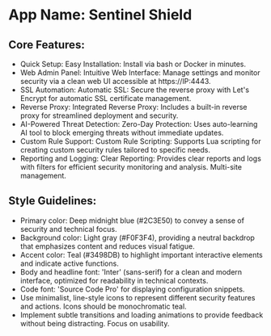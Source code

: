 # **App Name**: Sentinel Shield

## Core Features:

- Quick Setup: Easy Installation: Install via bash or Docker in minutes.
- Web Admin Panel: Intuitive Web Interface: Manage settings and monitor security via a clean web UI accessible at https://IP:4443.
- SSL Automation: Automatic SSL: Secure the reverse proxy with Let's Encrypt for automatic SSL certificate management.
- Reverse Proxy: Integrated Reverse Proxy: Includes a built-in reverse proxy for streamlined deployment and security.
- AI-Powered Threat Detection: Zero-Day Protection: Uses auto-learning AI tool to block emerging threats without immediate updates.
- Custom Rule Support: Custom Rule Scripting: Supports Lua scripting for creating custom security rules tailored to specific needs.
- Reporting and Logging: Clear Reporting: Provides clear reports and logs with filters for efficient security monitoring and analysis. Multi-site management.

## Style Guidelines:

- Primary color: Deep midnight blue (#2C3E50) to convey a sense of security and technical focus.
- Background color: Light gray (#F0F3F4), providing a neutral backdrop that emphasizes content and reduces visual fatigue.
- Accent color: Teal (#3498DB) to highlight important interactive elements and indicate active functions.
- Body and headline font: 'Inter' (sans-serif) for a clean and modern interface, optimized for readability in technical contexts.
- Code font: 'Source Code Pro' for displaying configuration snippets.
- Use minimalist, line-style icons to represent different security features and actions. Icons should be monochromatic teal.
- Implement subtle transitions and loading animations to provide feedback without being distracting. Focus on usability.
